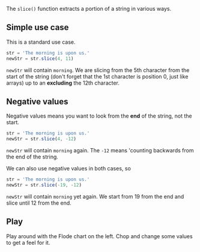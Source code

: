 The `slice()` function extracts a portion of a string in various ways.

## Simple use case
This is a standard use case.

```javascript
str = 'The morning is upon us.'
newStr = str.slice(4, 11)
```

`newStr` will contain `morning`. We are slicing from the 5th character from the start of the string (don't forget that the 1st character is position 0, just like arrays) up to an **excluding** the 12th character.


## Negative values
Negative values means you want to look from the **end** of the string, not the start.

```javascript
str = 'The morning is upon us.'
newStr = str.slice(4, -12)
```

`newStr` will contain `morning` again. The `-12` means 'counting backwards from the end of the string.

We can also use negative values in both cases, so

```javascript
str = 'The morning is upon us.'
newStr = str.slice(-19, -12)
```

`newStr` will contain `morning` yet again. We start from 19 from the end and slice until 12 from the end.

## Play
Play around with the Flode chart on the left. Chop and change some values to get a feel for it.
